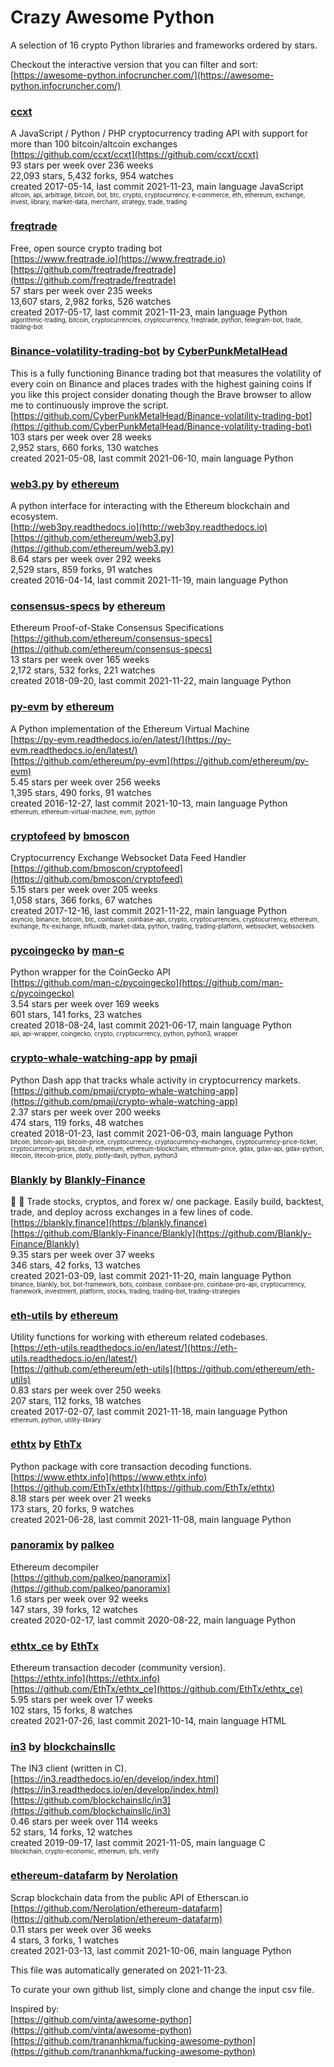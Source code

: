 # Crazy Awesome Python
A selection of 16 crypto Python libraries and frameworks ordered by stars.  

Checkout the interactive version that you can filter and sort: 
[https://awesome-python.infocruncher.com/](https://awesome-python.infocruncher.com/)  


### [ccxt](https://github.com/ccxt/ccxt)  
A JavaScript / Python / PHP cryptocurrency trading API with support for more than 100 bitcoin/altcoin exchanges  
[https://github.com/ccxt/ccxt](https://github.com/ccxt/ccxt)  
93 stars per week over 236 weeks  
22,093 stars, 5,432 forks, 954 watches  
created 2017-05-14, last commit 2021-11-23, main language JavaScript  
<sub><sup>altcoin, api, arbitrage, bitcoin, bot, btc, crypto, cryptocurrency, e-commerce, eth, ethereum, exchange, invest, library, market-data, merchant, strategy, trade, trading</sup></sub>


### [freqtrade](https://github.com/freqtrade/freqtrade)  
Free, open source crypto trading bot  
[https://www.freqtrade.io](https://www.freqtrade.io)  
[https://github.com/freqtrade/freqtrade](https://github.com/freqtrade/freqtrade)  
57 stars per week over 235 weeks  
13,607 stars, 2,982 forks, 526 watches  
created 2017-05-17, last commit 2021-11-23, main language Python  
<sub><sup>algorithmic-trading, bitcoin, cryptocurrencies, cryptocurrency, freqtrade, python, telegram-bot, trade, trading-bot</sup></sub>


### [Binance-volatility-trading-bot](https://github.com/CyberPunkMetalHead/Binance-volatility-trading-bot) by [CyberPunkMetalHead](https://github.com/CyberPunkMetalHead)  
This is a fully functioning Binance trading bot that measures the volatility of every coin on Binance and places trades with the highest gaining coins If you like this project consider donating though the Brave browser to allow me to continuously improve the script.  
[https://github.com/CyberPunkMetalHead/Binance-volatility-trading-bot](https://github.com/CyberPunkMetalHead/Binance-volatility-trading-bot)  
103 stars per week over 28 weeks  
2,952 stars, 660 forks, 130 watches  
created 2021-05-08, last commit 2021-06-10, main language Python  


### [web3.py](https://github.com/ethereum/web3.py) by [ethereum](https://github.com/ethereum)  
A python interface for interacting with the Ethereum blockchain and ecosystem.  
[http://web3py.readthedocs.io](http://web3py.readthedocs.io)  
[https://github.com/ethereum/web3.py](https://github.com/ethereum/web3.py)  
8.64 stars per week over 292 weeks  
2,529 stars, 859 forks, 91 watches  
created 2016-04-14, last commit 2021-11-19, main language Python  


### [consensus-specs](https://github.com/ethereum/consensus-specs) by [ethereum](https://github.com/ethereum)  
Ethereum Proof-of-Stake Consensus Specifications  
[https://github.com/ethereum/consensus-specs](https://github.com/ethereum/consensus-specs)  
13 stars per week over 165 weeks  
2,172 stars, 532 forks, 221 watches  
created 2018-09-20, last commit 2021-11-22, main language Python  


### [py-evm](https://github.com/ethereum/py-evm) by [ethereum](https://github.com/ethereum)  
A Python implementation of the Ethereum Virtual Machine  
[https://py-evm.readthedocs.io/en/latest/](https://py-evm.readthedocs.io/en/latest/)  
[https://github.com/ethereum/py-evm](https://github.com/ethereum/py-evm)  
5.45 stars per week over 256 weeks  
1,395 stars, 490 forks, 91 watches  
created 2016-12-27, last commit 2021-10-13, main language Python  
<sub><sup>ethereum, ethereum-virtual-machine, evm, python</sup></sub>


### [cryptofeed](https://github.com/bmoscon/cryptofeed) by [bmoscon](https://github.com/bmoscon)  
Cryptocurrency Exchange Websocket Data Feed Handler  
[https://github.com/bmoscon/cryptofeed](https://github.com/bmoscon/cryptofeed)  
5.15 stars per week over 205 weeks  
1,058 stars, 366 forks, 67 watches  
created 2017-12-16, last commit 2021-11-22, main language Python  
<sub><sup>asyncio, binance, bitcoin, btc, coinbase, coinbase-api, crypto, cryptocurrencies, cryptocurrency, ethereum, exchange, ftx-exchange, influxdb, market-data, python, trading, trading-platform, websocket, websockets</sup></sub>


### [pycoingecko](https://github.com/man-c/pycoingecko) by [man-c](https://github.com/man-c)  
Python wrapper for the CoinGecko API  
[https://github.com/man-c/pycoingecko](https://github.com/man-c/pycoingecko)  
3.54 stars per week over 169 weeks  
601 stars, 141 forks, 23 watches  
created 2018-08-24, last commit 2021-06-17, main language Python  
<sub><sup>api, api-wrapper, coingecko, crypto, cryptocurrency, python, python3, wrapper</sup></sub>


### [crypto-whale-watching-app](https://github.com/pmaji/crypto-whale-watching-app) by [pmaji](https://github.com/pmaji)  
Python Dash app that tracks whale activity in cryptocurrency markets.  
[https://github.com/pmaji/crypto-whale-watching-app](https://github.com/pmaji/crypto-whale-watching-app)  
2.37 stars per week over 200 weeks  
474 stars, 119 forks, 48 watches  
created 2018-01-23, last commit 2021-06-03, main language Python  
<sub><sup>bitcoin, bitcoin-api, bitcoin-price, cryptocurrency, cryptocurrency-exchanges, cryptocurrency-price-ticker, cryptocurrency-prices, dash, ethereum, ethereum-blockchain, ethereum-price, gdax, gdax-api, gdax-python, litecoin, litecoin-price, plotly, plotly-dash, python, python3</sup></sub>


### [Blankly](https://github.com/Blankly-Finance/Blankly) by [Blankly-Finance](https://github.com/Blankly-Finance)  
🚀 💸  Trade stocks, cryptos, and forex w/ one package. Easily build, backtest, trade, and deploy across exchanges in a few lines of code.  
[https://blankly.finance](https://blankly.finance)  
[https://github.com/Blankly-Finance/Blankly](https://github.com/Blankly-Finance/Blankly)  
9.35 stars per week over 37 weeks  
346 stars, 42 forks, 13 watches  
created 2021-03-09, last commit 2021-11-20, main language Python  
<sub><sup>binance, blankly, bot, bot-framework, bots, coinbase, coinbase-pro, coinbase-pro-api, cryptocurrency, framework, investment, platform, stocks, trading, trading-bot, trading-strategies</sup></sub>


### [eth-utils](https://github.com/ethereum/eth-utils) by [ethereum](https://github.com/ethereum)  
Utility functions for working with ethereum related codebases.  
[https://eth-utils.readthedocs.io/en/latest/](https://eth-utils.readthedocs.io/en/latest/)  
[https://github.com/ethereum/eth-utils](https://github.com/ethereum/eth-utils)  
0.83 stars per week over 250 weeks  
207 stars, 112 forks, 18 watches  
created 2017-02-07, last commit 2021-11-18, main language Python  
<sub><sup>ethereum, python, utility-library</sup></sub>


### [ethtx](https://github.com/EthTx/ethtx) by [EthTx](https://github.com/EthTx)  
Python package with core transaction decoding functions.  
[https://www.ethtx.info](https://www.ethtx.info)  
[https://github.com/EthTx/ethtx](https://github.com/EthTx/ethtx)  
8.18 stars per week over 21 weeks  
173 stars, 20 forks, 9 watches  
created 2021-06-28, last commit 2021-11-08, main language Python  


### [panoramix](https://github.com/palkeo/panoramix) by [palkeo](https://github.com/palkeo)  
Ethereum decompiler  
[https://github.com/palkeo/panoramix](https://github.com/palkeo/panoramix)  
1.6 stars per week over 92 weeks  
147 stars, 39 forks, 12 watches  
created 2020-02-17, last commit 2020-08-22, main language Python  


### [ethtx_ce](https://github.com/EthTx/ethtx_ce) by [EthTx](https://github.com/EthTx)  
Ethereum transaction decoder (community version).  
[https://ethtx.info](https://ethtx.info)  
[https://github.com/EthTx/ethtx_ce](https://github.com/EthTx/ethtx_ce)  
5.95 stars per week over 17 weeks  
102 stars, 15 forks, 8 watches  
created 2021-07-26, last commit 2021-10-14, main language HTML  


### [in3](https://github.com/blockchainsllc/in3) by [blockchainsllc](https://github.com/blockchainsllc)  
The IN3 client (written in C).  
[https://in3.readthedocs.io/en/develop/index.html](https://in3.readthedocs.io/en/develop/index.html)  
[https://github.com/blockchainsllc/in3](https://github.com/blockchainsllc/in3)  
0.46 stars per week over 114 weeks  
52 stars, 14 forks, 12 watches  
created 2019-09-17, last commit 2021-11-05, main language C  
<sub><sup>blockchain, crypto-economic, ethereum, ipfs, verify</sup></sub>


### [ethereum-datafarm](https://github.com/Nerolation/ethereum-datafarm) by [Nerolation](https://github.com/Nerolation)  
Scrap blockchain data from the public API of Etherscan.io  
[https://github.com/Nerolation/ethereum-datafarm](https://github.com/Nerolation/ethereum-datafarm)  
0.11 stars per week over 36 weeks  
4 stars, 3 forks, 1 watches  
created 2021-03-13, last commit 2021-10-06, main language Python  


This file was automatically generated on 2021-11-23.  

To curate your own github list, simply clone and change the input csv file.  

Inspired by:  
[https://github.com/vinta/awesome-python](https://github.com/vinta/awesome-python)  
[https://github.com/trananhkma/fucking-awesome-python](https://github.com/trananhkma/fucking-awesome-python)  